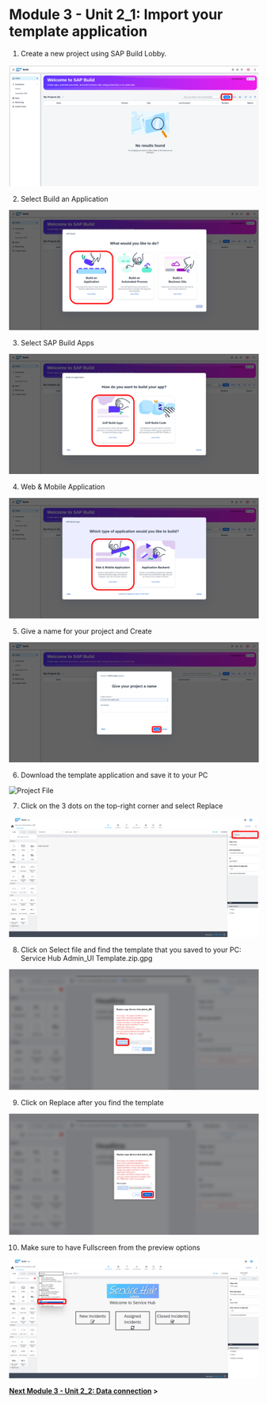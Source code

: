 # Module 3 - Unit 2_1: Import your template application

1. Create a new project using SAP Build Lobby.

![](../screenshots/Picture1.png)

2. Select Build an Application

![](../screenshots/Picture2.png)

3. Select SAP Build Apps

![](../screenshots/Picture3.png)

4. Web & Mobile Application

![](../screenshots/Picture4.png)

5. Give a name for your project and Create

![](../screenshots/Picture5.png)


6.  Download the template application and save it to your PC

![Project File](./Service%20Hub%20Admin_UI%20Template.zip.gpg)

7. Click on the 3 dots on the top-right corner and select Replace

![](../screenshots/Picture6.png)

8. Click on Select file and find the template that you saved to your PC: Service Hub Admin_UI Template.zip.gpg

![](../screenshots/Picture7.png)

9. Click on Replace after you find the template

![](../screenshots/Picture8.png)

10. Make sure to have Fullscreen from the preview options 

![](../screenshots/Picture9.png)


**[Next Module 3 - Unit 2_2: Data connection](../2_Data%20connection/Readme.md) >**

